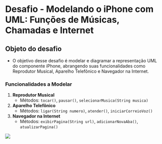 # Desafio - Modelando o iPhone com UML: Funções de Músicas, Chamadas e Internet

## Objeto do desafio
- O objetivo desse desafio é modelar e diagramar a representação UML do componente iPhone, abrangendo suas funcionalidades como Reprodutor Musical, Aparelho Telefônico e Navegador na Internet.

### Funcionalidades a Modelar
1. **Reprodutor Musical**
   - Métodos: `tocar()`, `pausar()`, `selecionarMusica(String musica)`
2. **Aparelho Telefônico**
   - Métodos: `ligar(String numero)`, `atender()`, `iniciarCorreioVoz()`
3. **Navegador na Internet**
   - Métodos: `exibirPagina(String url)`, `adicionarNovaAba()`, `atualizarPagina()`

  
[![](https://mermaid.ink/img/pako:eNp9ks1uwjAMx1-lyolq8ALVLmi7cBhCY9qpF5OY1FoaV26CNhjvPm8ULh3NxbH188ff8slYdmgqYwP0_TOBF2jrWOh7xU7Y5cTyknuyEIrH78WiWHUNR7wgyw4EQ8NvGHDPkSyPmTUc0INjWcWEEjGNkVGnqnhIbEFm5X2gg9xPE71OZYkjDLHZNglFX7R_XnlPgmYG8lp6wGNuUXgKh4TR4W2WfxlSSyBPLILE73y80qP9KIyftCPZgKd4mzpLmMgARxepaz7AcgdT1SFlCHSEa4PSzI1KbIGcHsLpN7E2qcEWa1Pp14F81KaOZ-VAV7z9itZUSTLOjXD2jan2EHr1cud0F8MVDdHzD1u11DY?type=png)](https://mermaid.live/edit#pako:eNp9ks1uwjAMx1-lyolq8ALVLmi7cBhCY9qpF5OY1FoaV26CNhjvPm8ULh3NxbH188ff8slYdmgqYwP0_TOBF2jrWOh7xU7Y5cTyknuyEIrH78WiWHUNR7wgyw4EQ8NvGHDPkSyPmTUc0INjWcWEEjGNkVGnqnhIbEFm5X2gg9xPE71OZYkjDLHZNglFX7R_XnlPgmYG8lp6wGNuUXgKh4TR4W2WfxlSSyBPLILE73y80qP9KIyftCPZgKd4mzpLmMgARxepaz7AcgdT1SFlCHSEa4PSzI1KbIGcHsLpN7E2qcEWa1Pp14F81KaOZ-VAV7z9itZUSTLOjXD2jan2EHr1cud0F8MVDdHzD1u11DY)
